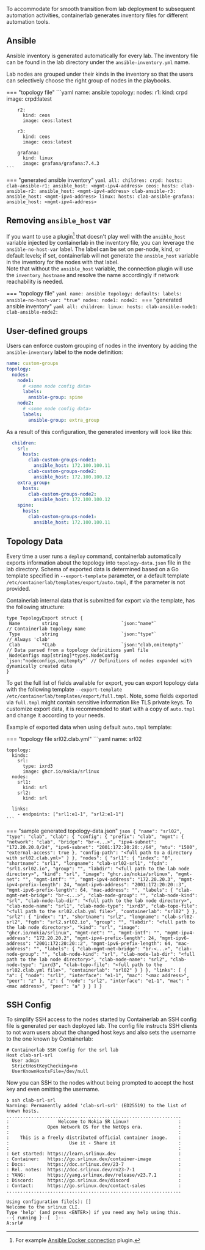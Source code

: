 To accommodate for smooth transition from lab deployment to subsequent automation activities, containerlab generates inventory files for different automation tools.

## Ansible

Ansible inventory is generated automatically for every lab. The inventory file can be found in the lab directory under the `ansible-inventory.yml` name.

Lab nodes are grouped under their kinds in the inventory so that the users can selectively choose the right group of nodes in the playbooks.

=== "topology file"
    ```yaml
    name: ansible
    topology:
      nodes:
        r1:
          kind: crpd
          image: crpd:latest

        r2:
          kind: ceos
          image: ceos:latest

        r3:
          kind: ceos
          image: ceos:latest

        grafana:
          kind: linux
          image: grafana/grafana:7.4.3
    ```
=== "generated ansible inventory"
    ```yaml
    all:
      children:
        crpd:
          hosts:
            clab-ansible-r1:
              ansible_host: <mgmt-ipv4-address>
        ceos:
          hosts:
            clab-ansible-r2:
              ansible_host: <mgmt-ipv4-address>
            clab-ansible-r3:
              ansible_host: <mgmt-ipv4-address>
        linux:
          hosts:
            clab-ansible-grafana:
              ansible_host: <mgmt-ipv4-address>
    ```

## Removing `ansible_host` var

If you want to use a plugin[^1] that doesn't play well with the `ansible_host` variable injected by containerlab in the inventory file, you can leverage the `ansible-no-host-var` label. The label can be set on per-node, kind, or default levels; if set, containerlab will not generate the `ansible_host` variable in the inventory for the nodes with that label.  
Note that without the `ansible_host` variable, the connection plugin will use the `inventory_hostname` and resolve the name accordingly if network reachability is needed.

=== "topology file"
    ```yaml
    name: ansible
      topology:
        defaults:
          labels:
            ansible-no-host-var: "true"
        nodes:
          node1:
          node2:
    ```
=== "generated ansible inventory"
    ```yaml
    all:
      children:
        linux:
          hosts:
            clab-ansible-node1:
            clab-ansible-node2:
    ```

## User-defined groups

Users can enforce custom grouping of nodes in the inventory by adding the `ansible-inventory` label to the node definition:

```yaml
name: custom-groups
topology:
  nodes:
    node1:
      # <some node config data>
      labels:
        ansible-group: spine
    node2:
      # <some node config data>
      labels:
        ansible-group: extra_group
```

As a result of this configuration, the generated inventory will look like this:

```yaml
  children:
    srl:
      hosts:
        clab-custom-groups-node1:
          ansible_host: 172.100.100.11
        clab-custom-groups-node2:
          ansible_host: 172.100.100.12
    extra_group:
      hosts:
        clab-custom-groups-node2:
          ansible_host: 172.100.100.12
    spine:
      hosts:
        clab-custom-groups-node1:
          ansible_host: 172.100.100.11
```

## Topology Data

Every time a user runs a `deploy` command, containerlab automatically exports information about the topology into `topology-data.json` file in the lab directory. Schema of exported data is determined based on a Go template specified in `--export-template` parameter, or a default template `/etc/containerlab/templates/export/auto.tmpl`, if the parameter is not provided.

Containerlab internal data that is submitted for export via the template, has the following structure:

```golang
type TopologyExport struct {
 Name        string                       `json:"name"`                  // Containerlab topology name
 Type        string                       `json:"type"`                  // Always 'clab'
 Clab        *CLab                        `json:"clab,omitempty"`        // Data parsed from a topology definitions yaml file
 NodeConfigs map[string]*types.NodeConfig `json:"nodeconfigs,omitempty"` // Definitions of nodes expanded with dynamically created data
}
```

To get the full list of fields available for export, you can export topology data with the following template `--export-template /etc/containerlab/templates/export/full.tmpl`. Note, some fields exported via `full.tmpl` might contain sensitive information like TLS private keys. To customize export data, it is recommended to start with a copy of `auto.tmpl` and change it according to your needs.

Example of exported data when using default `auto.tmpl` template:

=== "topology file srl02.clab.yml"
    ```yaml
    name: srl02

    topology:
      kinds:
        srl:
          type: ixrd3
          image: ghcr.io/nokia/srlinux
      nodes:
        srl1:
          kind: srl
        srl2:
          kind: srl

      links:
        - endpoints: ["srl1:e1-1", "srl2:e1-1"]
    ```
=== "sample generated topology-data.json"
    ```json
    {
      "name": "srl02",
      "type": "clab",
      "clab": {
        "config": {
          "prefix": "clab",
          "mgmt": {
            "network": "clab",
            "bridge": "br-<...>",
            "ipv4-subnet": "172.20.20.0/24",
            "ipv6-subnet": "2001:172:20:20::/64",
            "mtu": "1500",
            "external-access": true
          },
          "config-path": "<full path to a directory with srl02.clab.yml>"
        }
      },
      "nodes": {
        "srl1": {
          "index": "0",
          "shortname": "srl1",
          "longname": "clab-srl02-srl1",
          "fqdn": "srl1.srl02.io",
          "group": "",
          "labdir": "<full path to the lab node directory>",
          "kind": "srl",
          "image": "ghcr.io/nokia/srlinux",
          "mgmt-net": "",
          "mgmt-intf": "",
          "mgmt-ipv4-address": "172.20.20.3",
          "mgmt-ipv4-prefix-length": 24,
          "mgmt-ipv6-address": "2001:172:20:20::3",
          "mgmt-ipv6-prefix-length": 64,
          "mac-address": "",
          "labels": {
            "clab-mgmt-net-bridge": "br-<...>",
            "clab-node-group": "",
            "clab-node-kind": "srl",
            "clab-node-lab-dir": "<full path to the lab node directory>",
            "clab-node-name": "srl1",
            "clab-node-type": "ixrd3",
            "clab-topo-file": "<full path to the srl02.clab.yml file>",
            "containerlab": "srl02"
          }
        },
        "srl2": {
          "index": "1",
          "shortname": "srl2",
          "longname": "clab-srl02-srl2",
          "fqdn": "srl2.srl02.io",
          "group": "",
          "labdir": "<full path to the lab node directory>",
          "kind": "srl",
          "image": "ghcr.io/nokia/srlinux",
          "mgmt-net": "",
          "mgmt-intf": "",
          "mgmt-ipv4-address": "172.20.20.2",
          "mgmt-ipv4-prefix-length": 24,
          "mgmt-ipv6-address": "2001:172:20:20::2",
          "mgmt-ipv6-prefix-length": 64,
          "mac-address": "",
          "labels": {
            "clab-mgmt-net-bridge": "br-<...>",
            "clab-node-group": "",
            "clab-node-kind": "srl",
            "clab-node-lab-dir": "<full path to the lab node directory>",
            "clab-node-name": "srl2",
            "clab-node-type": "ixrd3",
            "clab-topo-file": "<full path to the srl02.clab.yml file>",
            "containerlab": "srl02"
          }
        }
      },
      "links": [
        {
          "a": {
            "node": "srl1",
            "interface": "e1-1",
            "mac": "<mac address>",
            "peer": "z"
          },
          "z": {
            "node": "srl2",
            "interface": "e1-1",
            "mac": "<mac address>",
            "peer": "a"
          }
        }
      ]
    }
    ```

## SSH Config

To simplify SSH access to the nodes started by Containerlab an SSH config file is generated per each deployed lab. The config file instructs SSH clients to not warn users about the changed host keys and also sets the username to the one known by Containerlab:

```title="/etc/ssh/ssh_config.d/clab-<lab-name>.conf"
# Containerlab SSH Config for the srl lab
Host clab-srl-srl
  User admin
  StrictHostKeyChecking=no 
  UserKnownHostsFile=/dev/null
```

Now you can SSH to the nodes without being prompted to accept the host key and even omitting the username.

```srl
❯ ssh clab-srl-srl
Warning: Permanently added 'clab-srl-srl' (ED25519) to the list of known hosts.
................................................................
:                  Welcome to Nokia SR Linux!                  :
:              Open Network OS for the NetOps era.             :
:                                                              :
:    This is a freely distributed official container image.    :
:                      Use it - Share it                       :
:                                                              :
: Get started: https://learn.srlinux.dev                       :
: Container:   https://go.srlinux.dev/container-image          :
: Docs:        https://doc.srlinux.dev/23-7                    :
: Rel. notes:  https://doc.srlinux.dev/rn23-7-1                :
: YANG:        https://yang.srlinux.dev/release/v23.7.1        :
: Discord:     https://go.srlinux.dev/discord                  :
: Contact:     https://go.srlinux.dev/contact-sales            :
................................................................

Using configuration file(s): []
Welcome to the srlinux CLI.
Type 'help' (and press <ENTER>) if you need any help using this.
--{ running }--[  ]--
A:srl#
```

[^1]: For example [Ansible Docker connection](https://docs.ansible.com/ansible/latest/collections/community/docker/docker_connection.html) plugin.
